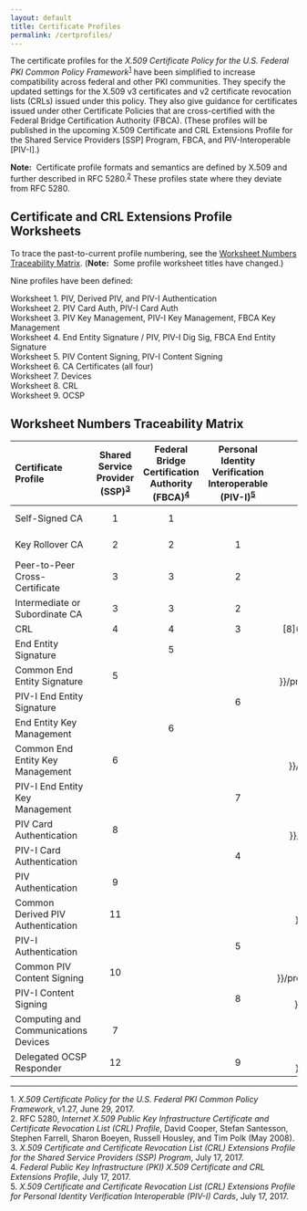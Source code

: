 ```yaml
---
layout: default
title: Certificate Profiles
permalink: /certprofiles/
---
```


The certificate profiles for the _X.509 Certificate Policy for the U.S. Federal PKI Common Policy Framework_<sup>[1](#1)</sup> have been simplified to increase compatibility across federal and other PKI communities. They specify the updated settings for the X.509 v3 certificates and v2 certificate revocation lists (CRLs) issued under this policy. They also give guidance for certificates issued under other Certificate Policies that are cross-certified with the Federal Bridge Certification Authority (FBCA). (These profiles will be published in the upcoming X.509 Certificate and CRL Extensions Profile for the Shared Service Providers [SSP] Program, FBCA, and PIV-Interoperable [PIV-I].)

**Note:**&nbsp;&nbsp;Certificate profile formats and semantics are defined by X.509 and further described in RFC 5280.<sup>[2](#2)</sup> These profiles state where they deviate from RFC 5280.

## Certificate and CRL Extensions Profile Worksheets

To trace the past-to-current profile numbering, see the [Worksheet Numbers Traceability Matrix](#worksheet-numbers-traceability-matrix). (**Note:**&nbsp;&nbsp;Some profile worksheet titles have changed.)

Nine profiles have been defined:

Worksheet 1. PIV, Derived PIV, and PIV-I Authentication<br>
Worksheet 2. PIV Card Auth, PIV-I Card Auth<br>
Worksheet 3. PIV Key Management, PIV-I Key Management, FBCA Key Management<br>
Worksheet 4. End Entity Signature / PIV, PIV-I Dig Sig, FBCA End Entity Signature<br>
Worksheet 5. PIV Content Signing, PIV-I Content Signing<br>
Worksheet 6. CA Certificates (all four)<br>
Worksheet 7. Devices<br>
Worksheet 8. CRL<br>
Worksheet 9. OCSP<br>

## Worksheet Numbers Traceability Matrix

| **Certificate Profile**           | **Shared<br>Service<br>Provider<br>(SSP)<sup>[3](#3)</sup><br>**  | **Federal<br>Bridge<br>Certification<br>Authority<br>(FBCA)<sup>[4](#4)</sup><br>**     | **Personal<br>Identity<br>Verification<br>Interoperable<br>(PIV-I)<sup>[5](#5)</sup>**     | **Current<br>**   |
| :----------------------------------  | :---------:  | :-----------:    | :-----------:      | :-----------:      |
| Self-Signed CA                       | 1            | 1                |               | [6]({{ site.baseurl }}/profiles/selfsignedca/)             |
| Key Rollover CA                      | 2             | 2               |  1            | [6]({{ site.baseurl }}/profiles/keyrolloverca/)             |
| Peer-to-Peer Cross-Certificate       | 3             | 3                |  2            | [6]({{ site.baseurl }}/profiles/p2pcrosscert/)             |
| Intermediate or Subordinate CA       | 3              | 3               |  2            | [6]({{ site.baseurl }}/profiles/intorsubca/)             |
| CRL                                  | 4              | 4               |  3            | [8]({{ site.baseurl }}/profiles/crl/)             |
| End Entity Signature       |                | 5        |                 | [4]({{ site.baseurl }}/profiles/endentitysign/)             |
| Common End Entity Signature       | 5              |              |               | [4]({{ site.baseurl }}/profiles/commonendentitysign/)             |
| PIV-I End Entity Signature       |                |              |  6            | [4]({{ site.baseurl }}/profiles/pividigsign/)             |
| End Entity Key Management       |                |  6           |               | [3]({{ site.baseurl }}/profiles/keymgmt/)             |
| Common End Entity Key Management       | 6               |             |               | [3]({{ site.baseurl }}/profiles/commonkeymgmt/)             |
| PIV-I End Entity Key Management       |                |             | 7              | [3]({{ site.baseurl }}/profiles/pivikeymgmt/)             |
| PIV Card Authentication       | 8               |             |               | [2]({{ site.baseurl }}/profiles/commoncardauth/)             |
| PIV-I Card Authentication       |                |             |  4             | [2]({{ site.baseurl }}/profiles/pivicardauth/)             |
| PIV Authentication       |  9              |             |               | [1]({{ site.baseurl }}/profiles/pivauth/)             |
| Common Derived PIV Authentication       |  11              |             |               | [1]({{ site.baseurl }}/profiles/derivedpivauth/)             |
| PIV-I Authentication       |                |             |  5             | [1]({{ site.baseurl }}/profiles/piviauth/)             |
| Common PIV Content Signing       | 10               |             |               | [5]({{ site.baseurl }}/profiles/commonpivcontentsign/)             |
| PIV-I Content Signing       |                |             |  8             | [5]({{ site.baseurl }}/profiles/pivicontentsign/)             |
| Computing and Communications Devices       | 7               |             |               | [7]({{ site.baseurl }}/profiles/devices/)             |
| Delegated OCSP Responder       | 12               |             | 9             | [9]({{ site.baseurl }}/profiles/delegatedocsp/)             |

-----------------
<a name="1">1</a>. _X.509 Certificate Policy for the U.S. Federal PKI Common Policy Framework_, v1.27, June 29, 2017.<br>
<a name="2">2</a>. RFC 5280, _Internet X.509 Public Key Infrastructure Certificate and Certificate Revocation List (CRL) Profile_, David Cooper, Stefan Santesson, Stephen Farrell, Sharon Boeyen, Russell Housley, and Tim Polk (May 2008).<br>
<a name="3">3</a>. _X.509 Certificate and Certificate Revocation List (CRL) Extensions Profile for the Shared Service Providers (SSP) Program_, July 17, 2017.<br>
<a name="4">4</a>. _Federal Public Key Infrastructure (PKI) X.509 Certificate and CRL Extensions Profile_, July 17, 2017.<br>
<a name="5">5</a>. _X.509 Certificate and Certificate Revocation List (CRL) Extensions Profile for Personal Identity Verification Interoperable (PIV-I) Cards_, July 17, 2017.

